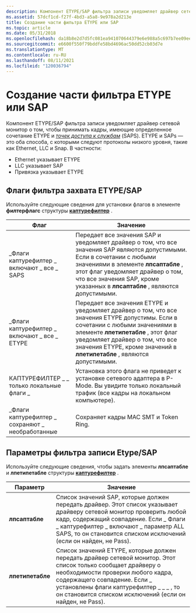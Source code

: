 ```yaml
---
description: Компонент ETYPE/SAP фильтра записи уведомляет драйвер сетевой монитор о том, чтобы принимать кадры, имеющие определенное сочетание ETYPE и точек доступа к службам (SAPs).
ms.assetid: 57dcf1cd-f27f-4bd3-a5a8-9e978a2d213e
title: Создание части фильтра ETYPE или SAP
ms.topic: article
ms.date: 05/31/2018
ms.openlocfilehash: da18b8e2d7d5fc081ea941070644379e6e988a5c697b7ee09ee76a8fdd0c083e
ms.sourcegitcommit: e6600f550f79bddfe58bd4696ac50dd52cb03d7e
ms.translationtype: MT
ms.contentlocale: ru-RU
ms.lasthandoff: 08/11/2021
ms.locfileid: "120036794"
---
```

# <a name="writing-etypesap-filter-portion"></a>Создание части фильтра ETYPE или SAP

Компонент ETYPE/SAP фильтра записи уведомляет драйвер сетевой монитор о том, чтобы принимать кадры, имеющие определенное сочетание ETYPE и [*точек доступа к службам*](s.md) (SAPS). ETYPE и SAPs — это оба способа, с которыми следуют протоколы низкого уровня, такие как Ethernet, LLC и Snap. В частности:

-   Ethernet указывает ETYPE
-   LLC указывает SAP
-   Привязка указывает ETYPE

## <a name="etypesap-capture-filter-flags"></a>Флаги фильтра захвата ETYPE/SAP

Используйте следующие сведения для установки флагов в элементе **филтерфлагс** структуры [**каптурефилтер**](capturefilter.md) .



| Флаг                                         | Значение                                                                                                                                                                                                                                                     |
|----------------------------------------------|-------------------------------------------------------------------------------------------------------------------------------------------------------------------------------------------------------------------------------------------------------------|
| \_Флаги каптурефилтер \_ включают \_ все \_ SAPS   | Передает все значения SAP и уведомляет драйвер о том, что все значения SAP являются допустимыми. Если в сочетании с любыми значениями в элементе **лпсаптабле** , этот флаг уведомляет драйвер о том, что все значения SAP, кроме указанных в **лпсаптабле** , являются допустимыми.<br/>           |
| \_Флаги каптурефилтер \_ включают \_ все \_ ETYPE | Передает все значения ETYPE и уведомляет драйвер о том, что все значения ETYPE допустимы. Если в сочетании с любыми значениями в элементе **лпетипетабле** , этот флаг уведомляет драйвер о том, что все значения ETYPE, кроме значений в **лпетипетабле** , являются допустимыми.<br/> |
| КАПТУРЕФИЛТЕР \_ \_ только локальные флаги \_           | Установка этого флага не приведет к установке сетевого адаптера в P-Mode. Вы увидите только локальный трафик (все кадры на локальном компьютере).                                                                                                                                          |
| \_Флаги каптурефилтер \_ сохраняют \_ необработанные             | Сохраняет кадры MAC SMT и Token Ring.                                                                                                                                                                                                                        |



 

## <a name="etypesap-capture-filter-settings"></a>Параметры фильтра записи Etype/SAP

Используйте следующие сведения, чтобы задать элементы **лпсаптабле** и **лпетипетабле** структуры [**каптурефилтер**](capturefilter.md) .



| Параметр          | Значение                                                                                                                                                                                                                                                              |
|------------------|----------------------------------------------------------------------------------------------------------------------------------------------------------------------------------------------------------------------------------------------------------------------|
| **лпсаптабле**   | Список значений SAP, которые должен передать драйвер. Этот список указывает драйверу сетевой монитор проверить любой кадр, содержащий совпадение. Если \_ Флаги \_ каптурефилтер \_ включают \_ параметр ALL SAPS, то он становится списком исключений (если он найден, не Pass).           |
| **лпетипетабле** | Список значений ETYPE, которые должен передать драйвер сетевой монитор. Этот список только сообщает драйверу о необходимости проверки любого кадра, содержащего совпадение. Если \_ установлены флаги каптурефилтер \_ \_ \_ , то он становится списком исключений (если он найден, не Pass). |



 

 

 




